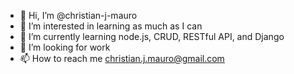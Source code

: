 - 👋 Hi, I’m @christian-j-mauro
- 👀 I’m interested in learning as much as I can
- 🌱 I’m currently learning node.js, CRUD, RESTful API, and Django
- 💞️ I’m looking for work
- 📫 How to reach me christian.j.mauro@gmail.com

<!---
Welcome to my repository! There's not much here now but stay tuned. There's lot's of projects I want to share!
--->
